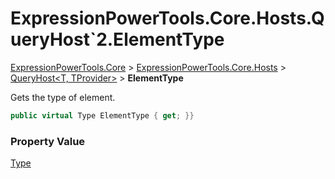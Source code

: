 ﻿# ExpressionPowerTools.Core.Hosts.QueryHost`2.ElementType

[ExpressionPowerTools.Core](ExpressionPowerTools.Core.a.md) > [ExpressionPowerTools.Core.Hosts](ExpressionPowerTools.Core.Hosts.n.md) > [QueryHost<T, TProvider>](ExpressionPowerTools.Core.Hosts.QueryHost`2.cs.md) > **ElementType**

Gets the type of element.

```csharp
public virtual Type ElementType { get; }}
```

### Property Value

 [Type](https://docs.microsoft.com/dotnet/api/system.type) 

